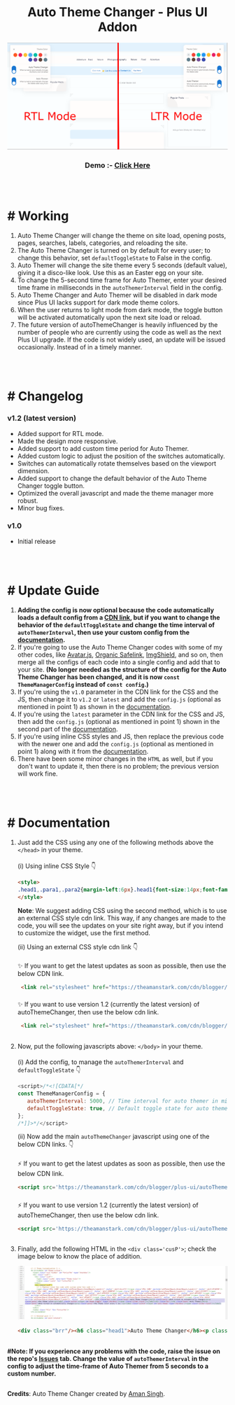 <h1 align="center">Auto Theme Changer - Plus UI Addon</h1>

![autoThemeChanger](https://raw.githubusercontent.com/theamanstark/autoThemeChanger/v1.2/.gitassets/demoV1.2.png)
</br>
<h3 align="center">
  Demo :- <a href="https://imstark.link/autoThemeChanger">Click Here</a>
</h3>

</br>
</br>

# # Working

1. Auto Theme Changer will change the theme on site load, opening posts, pages, searches, labels, categories, and reloading the site.
2. The Auto Theme Changer is turned on by default for every user; to change this behavior, set `defaultToggleState` to False in the config.
3. Auto Themer will change the site theme every 5 seconds (default value), giving it a disco-like look. Use this as an Easter egg on your site.
4. To change the 5-second time frame for Auto Themer, enter your desired time frame in milliseconds in the `autoThemerInterval` field in the config.
5. Auto Theme Changer and Auto Themer will be disabled in dark mode since Plus UI lacks support for dark mode theme colors.
6. When the user returns to light mode from dark mode, the toggle button will be activated automatically upon the next site load or reload.
7. The future version of autoThemeChanger is heavily influenced by the number of people who are currently using the code as well as the next Plus UI upgrade. If the code is not widely used, an update will be issued occasionally. Instead of in a timely manner.

</br>
</br>

# # Changelog

### v1.2 (latest version)

- Added support for RTL mode.
- Made the design more responsive.
- Added support to add custom time period for Auto Themer.
- Added custom logic to adjust the position of the switches automatically.
- Switches can automatically rotate themselves based on the viewport dimension.
- Added support to change the default behavior of the Auto Theme Changer toggle button.
- Optimized the overall javascript and made the theme manager more robust.
- Minor bug fixes.

### v1.0

- Initial release

</br>
</br>

# # Update Guide

1. **Adding the config is now optional because the code automatically loads a default config from a [CDN link](https://theamanstark.com/cdn/blogger/plus-ui/autoThemeChanger/v1.2/config.js), but if you want to change the behavior of the `defaultToggleState` and change the time interval of `autoThemerInterval`, then use your custom config from the [documentation](https://github.com/theamanstark/autoThemeChanger#-documentation).**
2. If you're going to use the Auto Theme Changer codes with some of my other codes, like [Avatar.js](https://imstark.link/avatarjs-code), [Organic Safelink](https://imstark.link/safelink), [ImgShield](https://imstark.link/imgshield-codes), and so on, then merge all the configs of each code into a single config and add that to your site. **(No longer needed as the structure of the config for the Auto Theme Changer has been changed, and it is now `const ThemeManagerConfig` instead of `const config`.)**
3. If you're using the `v1.0` parameter in the CDN link for the CSS and the JS, then change it to `v1.2` or `latest` and add the `config.js` (optional as mentioned in point 1) as shown in the [documentation](https://github.com/theamanstark/autoThemeChanger#-documentation).
4. If you're using the `latest` parameter in the CDN link for the CSS and JS, then add the `config.js` (optional as mentioned in point 1) shown in the second part of the [documentation](https://github.com/theamanstark/autoThemeChanger#-documentation).
5. If you're using inline CSS styles and JS, then replace the previous code with the newer one and add the `config.js` (optional as mentioned in point 1) along with it from the [documentation](https://github.com/theamanstark/autoThemeChanger#-documentation).
6. There have been some minor changes in the `HTML` as well, but if you don't want to update it, then there is no problem; the previous version will work fine.

</br>
</br>

# # Documentation

1. Just add the CSS using any one of the following methods above the `</head>` in your theme.

    ####

   (i) Using inline CSS Style 👇

   ```html
   <style>
   .head1,.para1,.para2{margin-left:6px}.head1{font-size:14px;font-family:"Google Sans Text";color:#343435;margin-bottom:-7px;font-weight:unset}.para1{margin-bottom:-11px}.brr{content:"";display:block;border-bottom:1px solid var(--contentL);margin:12px 5px}.brr-marginfix{margin-top:-6px}.cusP{margin-bottom:-20px}@media screen and (min-width:750px){.switch{left:205px;top:-48px}.Rtl .switch{left:-205px}}@media screen and (max-width:361px) and (min-width:322px){.switch{left:220px;top:-45px}.Rtl .switch{left:-220px}}@media screen and (max-width:321px){.switch{left:202px;top:-46px}.Rtl .switch{left:-202px}}@media screen and (max-width:376px) and (min-width:362px){.switch{left:240px;top:-45px}.Rtl .switch{left:-240px}}@media screen and (max-width:415px) and (min-width:395px){.switch{left:280px;top:-45px}.Rtl .switch{left:-280px}}@media screen and (max-width:394px) and (min-width:377px){.switch{left:255px;top:-45px}.Rtl .switch{left:-255px}}@media screen and (max-width:749px) and (min-width:416px){.switch{left:286px;top:-45px}.Rtl .switch{left:-286px}}.switch{position:relative;display:inline-block;width:55px;height:30px;margin-bottom:-2000px}.switch input{opacity:0;width:0;height:0}.slider{position:absolute;cursor:pointer;top:0;left:0;right:0;bottom:0;background-color:#ccc;-webkit-transition:.4s;transition:.4s}.slider:before{position:absolute;content:"";height:22px;width:22px;left:3.5px;bottom:4px;background-color:#fff;-webkit-transition:.4s;transition:.4s}input:checked+.slider{background-color:var(--linkC)}.drK input:checked+.slider{background-color:var(--darkU)}input:focus+.slider{box-shadow:0 0 1px #2196f3}input:checked+.slider:before{-webkit-transform:translateX(26px);-ms-transform:translateX(26px);transform:translateX(26px)}.slider.round{border-radius:34px}.slider.round:before{border-radius:50%}
   </style>
   ```

   **Note**: We suggest adding CSS using the second method, which is to use an external CSS style cdn link. This way, if any changes are made to the code, you will see the updates on your site right away, but if you intend to customize the widget, use the first method.

   (ii) Using an external CSS style cdn link 👇

   #### 

   ✨ If you want to get the latest updates as soon as possible, then use the below CDN link.
   
   ```html
    <link rel="stylesheet" href="https://theamanstark.com/cdn/blogger/plus-ui/autoThemeChanger/latest/autoTheme.min.css" />
    ```

   ### 

   ✨ If you want to use version 1.2 (currently the latest version) of autoThemeChanger, then use the below cdn link.

   ```html
    <link rel="stylesheet" href="https://theamanstark.com/cdn/blogger/plus-ui/autoThemeChanger/v1.2/autoTheme.min.css" />
    ```

   ##

2. Now, put the following javascripts above: `</body>` in your theme.

    ####

   (i) Add the config, to manage the `autoThemerInterval` and `defaultToggleState` 👇

   ```javascript
   <script>/*<![CDATA[*/
   const ThemeManagerConfig = {
      autoThemerInterval: 5000, // Time interval for auto themer in milliseconds
      defaultToggleState: true, // Default toggle state for auto theme changer when the user visits the site for the first time
   };
   /*]]>*/</script>
   ```

   (ii) Now add the main `autoThemeChanger` javascript using one of the below CDN links. 👇

   ####

   ⚡ If you want to get the latest updates as soon as possible, then use the below CDN link.

   ```html
   <script src='https://theamanstark.com/cdn/blogger/plus-ui/autoThemeChanger/latest/autoTheme.min.js'></script>
   ```

   ###

   ⚡ If you want to use version 1.2 (currently the latest version) of autoThemeChanger, then use the below cdn link.

   ```html
   <script src='https://theamanstark.com/cdn/blogger/plus-ui/autoThemeChanger/v1.2/autoTheme.min.js'></script>
   ```

   ##

4. Finally, add the following HTML in the `<div class='cusP'>`; check the image below to know the place of addition.

   ![ThemeChangerHTML](https://raw.githubusercontent.com/theamanstark/autoThemeChanger/v1.2/.gitassets/html-help.png)

   ```html
   <div class="brr"/><h6 class="head1">Auto Theme Changer</h6><p class="para1">When turned on automatically changes</p><p class="para2">the theme color on reload.</p><label class="switch"><input id="theme-toggle" type="checkbox"/><span class="slider round"/></label><div class="brr brr-marginfix"/><h6 class="head1">Auto Themer</h6><p class="para1">When turned on automatically changes</p><p class="para2">the theme color every 5 sec.</p><label class="switch"><input id="auto-theme" type="checkbox"/><span class="slider round"/></label>
   ```

   ##

#### #Note: If you experience any problems with the code, raise the issue on the repo's <a href="https://github.com/theamanstark/autoThemeChanger/issues">Issues</a> tab. Change the value of `autoThemerInterval` in the config to adjust the time-frame of Auto Themer from 5 seconds to a custom number.

##

**Credits**: Auto Theme Changer created by [Aman Singh](https://www.amanstark.com).
